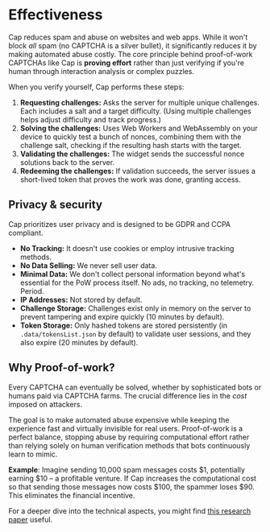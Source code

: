 # Effectiveness

Cap reduces spam and abuse on websites and web apps. While it won't block _all_ spam (no CAPTCHA is a silver bullet), it significantly reduces it by making automated abuse costly. The core principle behind proof-of-work CAPTCHAs like Cap is **proving effort** rather than just verifying if you're human through interaction analysis or complex puzzles.

When you verify yourself, Cap performs these steps:

1. **Requesting challenges:** Asks the server for multiple unique challenges. Each includes a salt and a target difficulty. (Using multiple challenges helps adjust difficulty and track progress.)
2. **Solving the challenges:** Uses Web Workers and WebAssembly on your device to quickly test a bunch of nonces, combining them with the challenge salt, checking if the resulting hash starts with the target.
3. **Validating the challenges:** The widget sends the successful nonce solutions back to the server.
4. **Redeeming the challenges:** If validation succeeds, the server issues a short-lived token that proves the work was done, granting access.

## Privacy & security

Cap prioritizes user privacy and is designed to be GDPR and CCPA compliant.

- **No Tracking:** It doesn't use cookies or employ intrusive tracking methods.
- **No Data Selling:** We never sell user data.
- **Minimal Data:** We don't collect personal information beyond what's essential for the PoW process itself. No ads, no tracking, no telemetry. Period.
- **IP Addresses:** Not stored by default.
- **Challenge Storage:** Challenges exist only in memory on the server to prevent tampering and expire quickly (10 minutes by default).
- **Token Storage:** Only hashed tokens are stored persistently (in `.data/tokensList.json` by default) to validate user sessions, and they also expire (20 minutes by default).

## Why Proof-of-work?

Every CAPTCHA can eventually be solved, whether by sophisticated bots or humans paid via CAPTCHA farms. The crucial difference lies in the _cost_ imposed on attackers.

The goal is to make automated abuse expensive while keeping the experience fast and virtually invisible for real users. Proof-of-work is a perfect balance, stopping abuse by requiring computational effort rather than relying solely on human verification methods that bots continuously learn to mimic.

**Example**: Imagine sending 10,000 spam messages costs $1, potentially earning $10 – a profitable venture. If Cap increases the computational cost so that sending those messages now costs $100, the spammer loses $90. This eliminates the financial incentive.

For a deeper dive into the technical aspects, you might find [this research paper](https://www.researchgate.net/publication/374638786_Proof-of-Work_CAPTCHA_with_password_cracking_functionality) useful.
